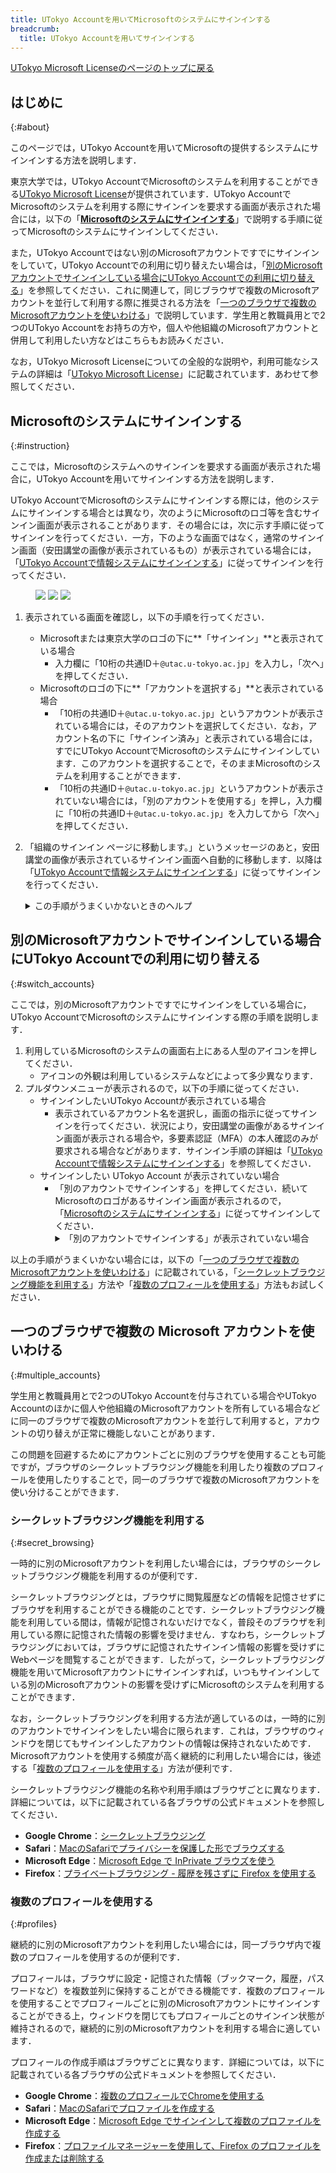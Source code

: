 ```yaml
---
title: UTokyo Accountを用いてMicrosoftのシステムにサインインする
breadcrumb:
  title: UTokyo Accountを用いてサインインする
---
```


[UTokyo Microsoft Licenseのページのトップに戻る](.)

## はじめに
{:#about}

このページでは，UTokyo Accountを用いてMicrosoftの提供するシステムにサインインする方法を説明します．

東京大学では，UTokyo AccountでMicrosoftのシステムを利用することができる[UTokyo Microsoft License](/microsoft/)が提供されています．UTokyo AccountでMicrosoftのシステムを利用する際にサインインを要求する画面が表示された場合には，以下の「**[Microsoftのシステムにサインインする](#instruction)**」で説明する手順に従ってMicrosoftのシステムにサインインしてください．

また，UTokyo Accountではない別のMicrosoftアカウントですでにサインインをしていて，UTokyo Accountでの利用に切り替えたい場合は，「[別のMicrosoftアカウントでサインインしている場合にUTokyo Accountでの利用に切り替える](#switch_accounts)」を参照してください．これに関連して，同じブラウザで複数のMicrosoftアカウントを並行して利用する際に推奨される方法を「[一つのブラウザで複数のMicrosoftアカウントを使いわける](#multiple_accounts)」で説明しています．学生用と教職員用とで2つのUTokyo Accountをお持ちの方や，個人や他組織のMicrosoftアカウントと併用して利用したい方などはこちらもお読みください．

なお，UTokyo Microsoft Licenseについての全般的な説明や，利用可能なシステムの詳細は「[UTokyo Microsoft License](/microsoft/)」に記載されています．あわせて参照してください．

## Microsoftのシステムにサインインする
{:#instruction}

ここでは，Microsoftのシステムへのサインインを要求する画面が表示された場合に，UTokyo Accountを用いてサインインする方法を説明します．

UTokyo AccountでMicrosoftのシステムにサインインする際には，他のシステムにサインインする場合とは異なり，次のようにMicrosoftのロゴ等を含むサインイン画面が表示されることがあります．その場合には，次に示す手順に従ってサインインを行ってください．一方，下のような画面ではなく，通常のサインイン画面（安田講堂の画像が表示されているもの）が表示されている場合には，「[UTokyo Accountで情報システムにサインインする](/utokyo_account/#signin)」に従ってサインインを行ってください．

<figure class="gallery">
<img src="img/microsoft-signin-instruction-1.png" class="medium center border">
<img src="img/microsoft-signin-instruction-3.png" class="medium center border">
<img src="img/microsoft-signin-instruction-2.png" class="medium center border">
</figure>

1. 表示されている画面を確認し，以下の手順を行ってください．
    - Microsoftまたは東京大学のロゴの下に**「サインイン」**と表示されている場合
        - 入力欄に「10桁の共通ID＋`@utac.u-tokyo.ac.jp`」を入力し，「次へ」を押してください．
    - Microsoftのロゴの下に**「アカウントを選択する」**と表示されている場合
        - 「10桁の共通ID＋`@utac.u-tokyo.ac.jp`」というアカウントが表示されている場合には，そのアカウントを選択してください．なお，アカウント名の下に「サインイン済み」と表示されている場合には，すでにUTokyo AccountでMicrosoftのシステムにサインインしています．このアカウントを選択することで，そのままMicrosoftのシステムを利用することができます．
        - 「10桁の共通ID＋`@utac.u-tokyo.ac.jp`」というアカウントが表示されていない場合には，「別のアカウントを使用する」を押し，入力欄に「10桁の共通ID＋`@utac.u-tokyo.ac.jp`」を入力してから「次へ」を押してください．
1. 「組織のサインイン ページに移動します。」というメッセージのあと，安田講堂の画像が表示されているサインイン画面へ自動的に移動します．以降は「[UTokyo Accountで情報システムにサインインする](/utokyo_account/#signin)」に従ってサインインを行ってください．
    <details>
    <summary>この手順がうまくいかないときのヘルプ</summary>

    - 「**有効な電子メール アドレス、電話番号、Skype 名を入力します。**」または「**そのユーザー名のアカウントが見つかりませんでした。別のユーザー名を入力するか、新しい Microsoft アカウントを取得してください。**」と表示された場合
        - 入力内容が間違っています．「10桁の共通ID＋`@utac.u-tokyo.ac.jp`」を正しく入力したかどうか確認してください．
    - 「**Microsoft アカウントが存在しません。別のアカウントを入力するか、新しいアカウントを作成してください。**」と表示された場合
        - このサインイン画面からは，UTokyo Accountでのサインインを行うことができません．UTokyo Accountでのサインインが可能なシステムであるにもかかわらずこの画面が表示されている場合は，[サポート窓口](/support/)に相談してください．
    </details>

## 別のMicrosoftアカウントでサインインしている場合にUTokyo Accountでの利用に切り替える
{:#switch_accounts}

ここでは，別のMicrosoftアカウントですでにサインインをしている場合に，UTokyo AccountでMicrosoftのシステムにサインインする際の手順を説明します．

1. 利用しているMicrosoftのシステムの画面右上にある人型のアイコンを押してください．
    - アイコンの外観は利用しているシステムなどによって多少異なります．
1. プルダウンメニューが表示されるので，以下の手順に従ってください．
    - サインインしたいUTokyo Accountが表示されている場合
        - 表示されているアカウント名を選択し，画面の指示に従ってサインインを行ってください．状況により，安田講堂の画像があるサインイン画面が表示される場合や，多要素認証（MFA）の本人確認のみが要求される場合などがあります．サインイン手順の詳細は「[UTokyo Accountで情報システムにサインインする](/utokyo_account/#signin)」を参照してください．
    - サインインしたい UTokyo Account が表示されていない場合
        - 「別のアカウントでサインインする」を押してください．続いてMicrosoftのロゴがあるサインイン画面が表示されるので，「[Microsoftのシステムにサインインする](#instruction)」に従ってサインインしてください．
            <details>
                <summary>「別のアカウントでサインインする」が表示されていない場合</summary>
                「サインアウト」を押して現在サインインしているMicrosoftアカウントからサインアウトしたのち，UTokyo Accountで再びサインインしなおしてください．
            </details>

以上の手順がうまくいかない場合には，以下の「[一つのブラウザで複数のMicrosoftアカウントを使いわける](#multiple_accounts)」に記載されている，「[シークレットブラウジング機能を利用する](#secret_browsing)」方法や「[複数のプロフィールを使用する](#profiles)」方法もお試しください．

## 一つのブラウザで複数の Microsoft アカウントを使いわける
{:#multiple_accounts}

学生用と教職員用とで2つのUTokyo Accountを付与されている場合やUTokyo Accountのほかに個人や他組織のMicrosoftアカウントを所有している場合などに同一のブラウザで複数のMicrosoftアカウントを並行して利用すると，アカウントの切り替えが正常に機能しないことがあります．

この問題を回避するためにアカウントごとに別のブラウザを使用することも可能ですが，ブラウザのシークレットブラウジング機能を利用したり複数のプロフィールを使用したりすることで，同一のブラウザで複数のMicrosoftアカウントを使い分けることができます．

### シークレットブラウジング機能を利用する
{:#secret_browsing}

一時的に別のMicrosoftアカウントを利用したい場合には，ブラウザのシークレットブラウジング機能を利用するのが便利です．

シークレットブラウジングとは，ブラウザに閲覧履歴などの情報を記憶させずにブラウザを利用することができる機能のことです．シークレットブラウジング機能を利用している間は，情報が記憶されないだけでなく，普段そのブラウザを利用している際に記憶された情報の影響を受けません．すなわち，シークレットブラウジングにおいては，ブラウザに記憶されたサインイン情報の影響を受けずにWebページを閲覧することができます．したがって，シークレットブラウジング機能を用いてMicrosoftアカウントにサインインすれば，いつもサインインしている別のMicrosoftアカウントの影響を受けずにMicrosoftのシステムを利用することができます．

なお，シークレットブラウジングを利用する方法が適しているのは，一時的に別のアカウントでサインインをしたい場合に限られます．これは，ブラウザのウィンドウを閉じてもサインインしたアカウントの情報は保持されないためです．Microsoftアカウントを使用する頻度が高く継続的に利用したい場合には，後述する「[複数のプロフィールを使用する](#profiles)」方法が便利です．

シークレットブラウジング機能の名称や利用手順はブラウザごとに異なります．詳細については，以下に記載されている各ブラウザの公式ドキュメントを参照してください．

- **Google Chrome**：[シークレットブラウジング](https://support.google.com/chrome/answer/95464?hl=ja)
- **Safari**：[MacのSafariでプライバシーを保護した形でブラウズする](https://support.apple.com/ja-jp/guide/safari/ibrw1069/mac)
- **Microsoft Edge**：[Microsoft Edge で InPrivate ブラウズを使う
](https://support.microsoft.com/ja-jp/microsoft-edge/microsoft-edge-%E3%81%A7-inprivate-%E3%83%96%E3%83%A9%E3%82%A6%E3%82%BA%E3%82%92%E4%BD%BF%E3%81%86-cd2c9a48-0bc4-b98e-5e46-ac40c84e27e2)
- **Firefox**：[プライベートブラウジング - 履歴を残さずに Firefox を使用する
](https://support.mozilla.org/ja/kb/private-browsing-use-firefox-without-history)

### 複数のプロフィールを使用する
{:#profiles}

継続的に別のMicrosoftアカウントを利用したい場合には，同一ブラウザ内で複数のプロフィールを使用するのが便利です．

プロフィールは，ブラウザに設定・記憶された情報（ブックマーク，履歴，パスワードなど）を複数並列に保持することができる機能です．複数のプロフィールを使用することでプロフィールごとに別のMicrosoftアカウントにサインインすることができる上，ウィンドウを閉じてもプロフィールごとのサインイン状態が維持されるので，継続的に別のMicrosoftアカウントを利用する場合に適しています．

プロフィールの作成手順はブラウザごとに異なります．詳細については，以下に記載されている各ブラウザの公式ドキュメントを参照してください．

- **Google Chrome**：[複数のプロフィールでChromeを使用する](https://support.google.com/chrome/answer/2364824?hl=ja)
- **Safari**：[MacのSafariでプロファイルを作成する](https://support.apple.com/ja-jp/guide/safari/ibrwf3a9e7d6/mac)
- **Microsoft Edge**：[Microsoft Edge でサインインして複数のプロファイルを作成する](https://support.microsoft.com/ja-jp/topic/df94e622-2061-49ae-ad1d-6f0e43ce6435)
- **Firefox**：[プロファイルマネージャーを使用して、Firefox のプロファイルを作成または削除する](https://support.mozilla.org/ja/kb/profile-manager-create-and-remove-firefox-profiles)

